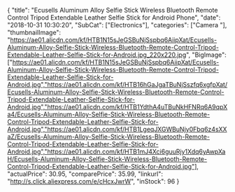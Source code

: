 {
	"title": "Ecusells Aluminum Alloy Selfie Stick Wireless Bluetooth Remote Control Tripod Extendable Leather Selfie Stick for Android Phone",
	"date": "2018-10-31 10:30:20",
	"SubCat": ["Electronics"],
	"categories": ["Camera "],
	"thumbnailImage": "https://ae01.alicdn.com/kf/HTB1N15sJeGSBuNjSspbq6AiipXat/Ecusells-Aluminum-Alloy-Selfie-Stick-Wireless-Bluetooth-Remote-Control-Tripod-Extendable-Leather-Selfie-Stick-for-Android.jpg_220x220.jpg",
	"BigImage": ["https://ae01.alicdn.com/kf/HTB1N15sJeGSBuNjSspbq6AiipXat/Ecusells-Aluminum-Alloy-Selfie-Stick-Wireless-Bluetooth-Remote-Control-Tripod-Extendable-Leather-Selfie-Stick-for-Android.jpg","https://ae01.alicdn.com/kf/HTB16hGaJgaTBuNjSszfq6xgfpXat/Ecusells-Aluminum-Alloy-Selfie-Stick-Wireless-Bluetooth-Remote-Control-Tripod-Extendable-Leather-Selfie-Stick-for-Android.jpg","https://ae01.alicdn.com/kf/HTB1YdthA4uTBuNkHFNRq6A9qpXa4/Ecusells-Aluminum-Alloy-Selfie-Stick-Wireless-Bluetooth-Remote-Control-Tripod-Extendable-Leather-Selfie-Stick-for-Android.jpg","https://ae01.alicdn.com/kf/HTB1LgeqJXGWBuNjy0Fbq6z4sXXaZ/Ecusells-Aluminum-Alloy-Selfie-Stick-Wireless-Bluetooth-Remote-Control-Tripod-Extendable-Leather-Selfie-Stick-for-Android.jpg","https://ae01.alicdn.com/kf/HTB1mJ4Xci6guuRjy1Xdq6yAwpXaH/Ecusells-Aluminum-Alloy-Selfie-Stick-Wireless-Bluetooth-Remote-Control-Tripod-Extendable-Leather-Selfie-Stick-for-Android.jpg"],
	"actualPrice": 30.95,
	"comparePrice": 35.99,
	"linkurl": "http://s.click.aliexpress.com/e/cHcxJwrW",
	"inStock": 96
}
